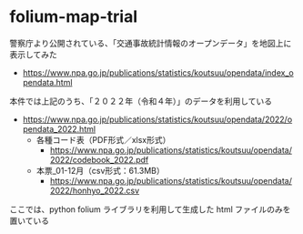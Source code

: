 # folium-map-trial

警察庁より公開されている、「交通事故統計情報のオープンデータ」を地図上に表示してみた
- https://www.npa.go.jp/publications/statistics/koutsuu/opendata/index_opendata.html

本件では上記のうち、「２０２２年（令和４年）」のデータを利用している
- https://www.npa.go.jp/publications/statistics/koutsuu/opendata/2022/opendata_2022.html
  - 各種コード表（PDF形式／xlsx形式）
    - https://www.npa.go.jp/publications/statistics/koutsuu/opendata/2022/codebook_2022.pdf
  - 本票_01-12月（csv形式：61.3MB）
    - https://www.npa.go.jp/publications/statistics/koutsuu/opendata/2022/honhyo_2022.csv

ここでは、python folium ライブラリを利用して生成した html ファイルのみを置いている
